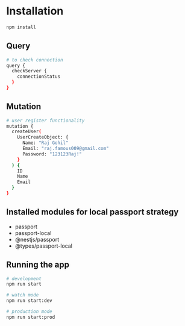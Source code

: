 # Installation

```bash
npm install
```

## Query

```bash
# to check connection
query {
  checkServer {
    connectionStatus
  }
}

```

## Mutation

```bash
# user register functionality
mutation {
  createUser(
    UserCreateObject: {
      Name: "Raj Gohil"
      Email: "raj.famous009@gmail.com"
      Password: "123123Raj!"
    }
  ) {
    ID
    Name
    Email
  }
}

```

## Installed modules for local passport strategy

* passport
* passport-local
* @nestjs/passport
* @types/passport-local

## Running the app

```bash
# development
npm run start

# watch mode
npm run start:dev

# production mode
npm run start:prod
```

